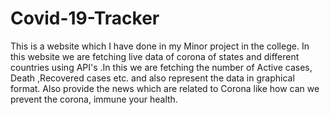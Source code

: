 # Covid-19-Tracker
This is a website which I have done in my Minor project in the college. In this website we are fetching live data of corona of states and different countries using API's .In this we are fetching the number of Active cases, Death ,Recovered cases etc. and also represent the data in graphical format. Also provide  the news which are related to Corona like how can we prevent the corona, immune your health. 
